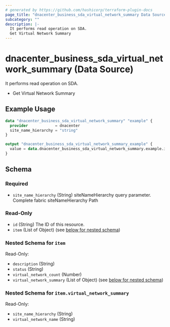 ```yaml
---
# generated by https://github.com/hashicorp/terraform-plugin-docs
page_title: "dnacenter_business_sda_virtual_network_summary Data Source - terraform-provider-dnacenter"
subcategory: ""
description: |-
  It performs read operation on SDA.
  Get Virtual Network Summary
---
```


# dnacenter_business_sda_virtual_network_summary (Data Source)

It performs read operation on SDA.

- Get Virtual Network Summary

## Example Usage

```terraform
data "dnacenter_business_sda_virtual_network_summary" "example" {
  provider            = dnacenter
  site_name_hierarchy = "string"
}

output "dnacenter_business_sda_virtual_network_summary_example" {
  value = data.dnacenter_business_sda_virtual_network_summary.example.item
}
```

<!-- schema generated by tfplugindocs -->
## Schema

### Required

- `site_name_hierarchy` (String) siteNameHierarchy query parameter. Complete fabric siteNameHierarchy Path

### Read-Only

- `id` (String) The ID of this resource.
- `item` (List of Object) (see [below for nested schema](#nestedatt--item))

<a id="nestedatt--item"></a>
### Nested Schema for `item`

Read-Only:

- `description` (String)
- `status` (String)
- `virtual_network_count` (Number)
- `virtual_network_summary` (List of Object) (see [below for nested schema](#nestedobjatt--item--virtual_network_summary))

<a id="nestedobjatt--item--virtual_network_summary"></a>
### Nested Schema for `item.virtual_network_summary`

Read-Only:

- `site_name_hierarchy` (String)
- `virtual_network_name` (String)


